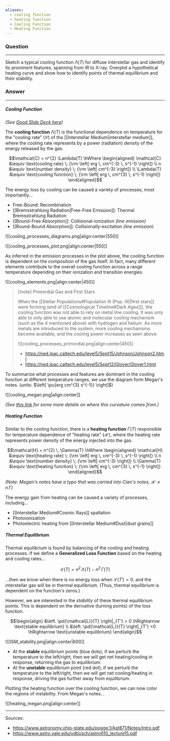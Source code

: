 ```yaml
---
aliases:
  - cooling function
  - heating function
  - Cooling Function
  - Heating Function
---
```

### Question
---
Sketch a typical cooling function $\Lambda(T)$ for diffuse interstellar gas and identify its prominent features, spanning from IR to X-ray. Overplot a hypothetical heating curve and show how to identify points of thermal equilibrium and their stability.

### Answer
---
##### Cooling Function
*(See [Good Slide Deck here](http://www.astro.yale.edu/vdbosch/astro610_lecture15.pdf))*

The **cooling function** $\Lambda (T)$ is the functional dependence on temperature for the "cooling rate" ($\mathcal{C}$) of the [[Interstellar Medium|interstellar medium]], where the cooling rate represents by a power (radiation) density of the energy released by the gas. 

$$\mathcal{C} = n^{2} \Lambda(T) \hWhere 
\begin{aligned}
	\mathcal{C} &\equiv \text{cooling rate} \; {\rm \left[ erg \, cm^{-3} \, s^{-1} \right]} \\
	n &\equiv \text{number density} \; {\rm \left[ cm^{-3} \right]} \\
	\Lambda(T) &\equiv \text{cooling function} \; {\rm \left[ erg \, cm^{3} \, s^{-1} \right]} 
\end{aligned}$$

The energy loss by cooling can be caused a variety of processes, most importantly...
- Free-Bound: Recombination
- [[Bremsstrahlung Radiation|Free-Free Emission]]: Thermal Bremsstrahlung Radiation
- [[Bound-Free Absorption]]: Collisional-ionization *(line emission)*
- [[Bound-Bound Absorption]]: Collisionally-excitation *(line emission)*

![[cooling_processes_diagrams.png|align:center|550]]

![[cooling_processes_plot.png|align:center|550]]


As inferred in the emission processes in the plot above, the cooling function is dependent on the composition of the gas itself. In fact, many different elements contribute to the overall cooling function across a range temperature depending on their ionization and transition energies.


![[cooling_elements.png|align:center|450]]

> [!note] Primordial Gas and First Stars
> 
> When the [[Stellar Populations#Population III (Pop. III)|first stars]] were forming (end of [[Cosmological Timeline#Dark Ages]]), the cooling function was not able to rely on metal line cooling. It was only able to only able to use atomic and molecular cooling mechanism (such as the 4 mentioned above) with hydrogen and helium. As more metals are introduced to the system, more cooling mechanisms become available, and the cooling power increases as seen above.
> 
> ![[cooling_processes_primordial.png|align:center|450]]
> 
> - https://ned.ipac.caltech.edu/level5/Sept15/Johnson/Johnson2.html
> - https://ned.ipac.caltech.edu/level5/Sept12/Glover/Glover1.html


To summarize what processes and features are dominant in the cooling function at different temperature ranges, we use the diagram form Megan's notes. (units: $\left[ \pu{erg cm^{3} s^{-1}} \right]$)

![[cooling_megan.png|align:center]]

*(See [this link](https://www.astro.umd.edu/~richard/ASTRO620/A620_2015_Gas_lec2.pdf) for some more details on where this curvature comes from.)*


##### Heating Function

Similar to the cooling function, there is a **heating function** $\Gamma(T)$ responsible for temperature dependence of "heating rate" ($\mathcal{H}$), where the heating rate represents power density of the energy injected into the gas.

$$\mathcal{H} = n^{2} \, \Gamma(T) \hWhere 
\begin{aligned}
	\mathcal{H} &\equiv \text{heating rate} \; {\rm \left[ erg \, cm^{-3} \, s^{-1} \right]} \\
	n &\equiv \text{number density} \; {\rm \left[ cm^{-3} \right]} \\
	\Gamma(T) &\equiv \text{heating function} \; {\rm \left[ erg \, cm^{3} \, s^{-1} \right]} 
\end{aligned}$$

*(Note: Megan's notes have a typo that was carried into Cian's notes, $\mathcal{H} \ne n \, \Gamma$)*

The energy gain from heating can be caused a variety of processes, including...
- [[Interstellar Medium#Cosmic Rays]] spallation
- Photoionization
- Photoelectric heating from [[Interstellar Medium#Dust|dust grains]]

##### Thermal Equilibrium

Thermal equilibrium is found by balancing of the cooling and heating processes. If we define a **Generalized Loss Function** based on the heating and cooling rates...

$$\mathcal{L}(T) =  n^{2} \, \Lambda(T) - n^{2} \, \Gamma(T)$$

...then we know when there is no energy loss when $\mathcal{L}(T')=0$, and the interstellar gas will be in thermal equilibrium. (Thus, thermal equilibrium is dependent on the function's zeros.)

However, we are interested in the *stability* of these thermal equilibrium points. This is dependent on the derivative (turning points) of the loss function.

$$\begin{align}
	&\left. \pd{\mathcal{L}}{T} \right|_{T'} > 0 \hRightarrow \text{stable equilibrium} \\ 
	&\left. \pd{\mathcal{L}}{T} \right|_{T'} <0 \hRightarrow \text{unstable equilibrium}
\end{align}$$

![[ISM_stability.png|align:center|600]]

- At the **stable** equilibrium points (blue dots), if we perturb the temperature to the left/right, then we will get net heating/cooling in response, returning the gas to equilibrium.
- At the **unstable** equilibrium point (red dot), if we perturb the temperature to the left/right, then we will get net cooling/heating in response, driving the gas further away from equilibrium.

Plotting the heating function over the cooling function, we can now color the regions of instability. From Megan's notes...

![[heating_megan.png|align:center]]

---
Sources:
- https://www.astronomy.ohio-state.edu/pogge.1/Ast871/Notes/Intro.pdf
- https://www.astro.yale.edu/vdbosch/astro610_lecture15.pdf